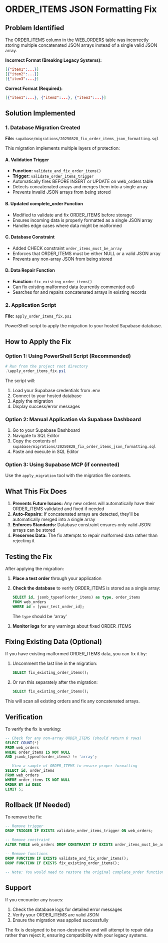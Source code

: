 # ORDER_ITEMS JSON Formatting Fix

## Problem Identified
The ORDER_ITEMS column in the WEB_ORDERS table was incorrectly storing multiple concatenated JSON arrays instead of a single valid JSON array.

**Incorrect Format (Breaking Legacy Systems):**
```json
[{"item1":...}]
[{"item2":...}] 
[{"item3":...}]
```

**Correct Format (Required):**
```json
[{"item1":...}, {"item2":...}, {"item3":...}]
```

## Solution Implemented

### 1. Database Migration Created
**File:** `supabase/migrations/20250828_fix_order_items_json_formatting.sql`

This migration implements multiple layers of protection:

#### A. Validation Trigger
- **Function:** `validate_and_fix_order_items()`
- **Trigger:** `validate_order_items_trigger`
- Automatically fires BEFORE INSERT or UPDATE on web_orders table
- Detects concatenated arrays and merges them into a single array
- Prevents invalid JSON arrays from being stored

#### B. Updated complete_order Function
- Modified to validate and fix ORDER_ITEMS before storage
- Ensures incoming data is properly formatted as a single JSON array
- Handles edge cases where data might be malformed

#### C. Database Constraint
- Added CHECK constraint `order_items_must_be_array`
- Enforces that ORDER_ITEMS must be either NULL or a valid JSON array
- Prevents any non-array JSON from being stored

#### D. Data Repair Function
- **Function:** `fix_existing_order_items()`
- Can fix existing malformed data (currently commented out)
- Searches for and repairs concatenated arrays in existing records

### 2. Application Script
**File:** `apply_order_items_fix.ps1`

PowerShell script to apply the migration to your hosted Supabase database.

## How to Apply the Fix

### Option 1: Using PowerShell Script (Recommended)
```powershell
# Run from the project root directory
.\apply_order_items_fix.ps1
```

The script will:
1. Load your Supabase credentials from .env
2. Connect to your hosted database
3. Apply the migration
4. Display success/error messages

### Option 2: Manual Application via Supabase Dashboard
1. Go to your Supabase Dashboard
2. Navigate to SQL Editor
3. Copy the contents of `supabase/migrations/20250828_fix_order_items_json_formatting.sql`
4. Paste and execute in SQL Editor

### Option 3: Using Supabase MCP (if connected)
Use the `apply_migration` tool with the migration file contents.

## What This Fix Does

1. **Prevents Future Issues:** Any new orders will automatically have their ORDER_ITEMS validated and fixed if needed
2. **Auto-Repairs:** If concatenated arrays are detected, they'll be automatically merged into a single array
3. **Enforces Standards:** Database constraint ensures only valid JSON arrays can be stored
4. **Preserves Data:** The fix attempts to repair malformed data rather than rejecting it

## Testing the Fix

After applying the migration:

1. **Place a test order** through your application
2. **Check the database** to verify ORDER_ITEMS is stored as a single array:
   ```sql
   SELECT id, jsonb_typeof(order_items) as type, order_items 
   FROM web_orders 
   WHERE id = [your_test_order_id];
   ```
   The `type` should be 'array'

3. **Monitor logs** for any warnings about fixed ORDER_ITEMS

## Fixing Existing Data (Optional)

If you have existing malformed ORDER_ITEMS data, you can fix it by:

1. Uncomment the last line in the migration:
   ```sql
   SELECT fix_existing_order_items();
   ```

2. Or run this separately after the migration:
   ```sql
   SELECT fix_existing_order_items();
   ```

This will scan all existing orders and fix any concatenated arrays.

## Verification

To verify the fix is working:
```sql
-- Check for any non-array ORDER_ITEMS (should return 0 rows)
SELECT COUNT(*) 
FROM web_orders 
WHERE order_items IS NOT NULL 
AND jsonb_typeof(order_items) != 'array';

-- View a sample of ORDER_ITEMS to ensure proper formatting
SELECT id, order_items 
FROM web_orders 
WHERE order_items IS NOT NULL 
ORDER BY id DESC 
LIMIT 5;
```

## Rollback (If Needed)

To remove the fix:
```sql
-- Remove trigger
DROP TRIGGER IF EXISTS validate_order_items_trigger ON web_orders;

-- Remove constraint
ALTER TABLE web_orders DROP CONSTRAINT IF EXISTS order_items_must_be_array;

-- Remove functions
DROP FUNCTION IF EXISTS validate_and_fix_order_items();
DROP FUNCTION IF EXISTS fix_existing_order_items();

-- Note: You would need to restore the original complete_order function
```

## Support

If you encounter any issues:
1. Check the database logs for detailed error messages
2. Verify your ORDER_ITEMS are valid JSON
3. Ensure the migration was applied successfully

The fix is designed to be non-destructive and will attempt to repair data rather than reject it, ensuring compatibility with your legacy systems.
